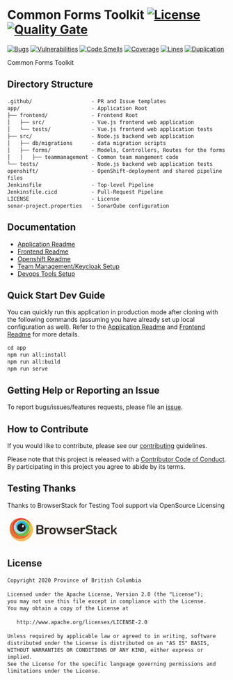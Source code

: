 
# Common Forms Toolkit  [![License](https://img.shields.io/badge/License-Apache%202.0-blue.svg)](LICENSE) [![Quality Gate](https://sonarqube-vmvfjv-tools.pathfinder.gov.bc.ca/api/badges/gate?key=common-forms-toolkit-master)](https://sonarqube-vmvfjv-tools.pathfinder.gov.bc.ca/dashboard?id=common-forms-toolkit-master)

[![Bugs](https://sonarqube-vmvfjv-tools.pathfinder.gov.bc.ca/api/badges/measure?key=common-forms-toolkit-master&metric=bugs)](https://sonarqube-vmvfjv-tools.pathfinder.gov.bc.ca/dashboard?id=common-forms-toolkit-master)
[![Vulnerabilities](https://sonarqube-vmvfjv-tools.pathfinder.gov.bc.ca/api/badges/measure?key=common-forms-toolkit-master&metric=vulnerabilities)](https://sonarqube-vmvfjv-tools.pathfinder.gov.bc.ca/dashboard?id=common-forms-toolkit-master)
[![Code Smells](https://sonarqube-vmvfjv-tools.pathfinder.gov.bc.ca/api/badges/measure?key=common-forms-toolkit-master&metric=code_smells)](https://sonarqube-vmvfjv-tools.pathfinder.gov.bc.ca/dashboard?id=common-forms-toolkit-master)
[![Coverage](https://sonarqube-vmvfjv-tools.pathfinder.gov.bc.ca/api/badges/measure?key=common-forms-toolkit-master&metric=coverage)](https://sonarqube-vmvfjv-tools.pathfinder.gov.bc.ca/dashboard?id=common-forms-toolkit-master)
[![Lines](https://sonarqube-vmvfjv-tools.pathfinder.gov.bc.ca/api/badges/measure?key=common-forms-toolkit-master&metric=lines)](https://sonarqube-vmvfjv-tools.pathfinder.gov.bc.ca/dashboard?id=common-forms-toolkit-master)
[![Duplication](https://sonarqube-vmvfjv-tools.pathfinder.gov.bc.ca/api/badges/measure?key=common-forms-toolkit-master&metric=duplicated_lines_density)](https://sonarqube-vmvfjv-tools.pathfinder.gov.bc.ca/dashboard?id=common-forms-toolkit-master)

Common Forms Toolkit

## Directory Structure

    .github/                   - PR and Issue templates
    app/                       - Application Root
    ├── frontend/              - Frontend Root
    │   ├── src/               - Vue.js frontend web application
    │   └── tests/             - Vue.js frontend web application tests
    ├── src/                   - Node.js backend web application
    │   ├── db/migrations      - data migration scripts 
    │   ├── forms/             - Models, Controllers, Routes for the forms
    │   │   ├── teammanagement - Common team mangement code
    └── tests/                 - Node.js backend web application tests
    openshift/                 - OpenShift-deployment and shared pipeline files
    Jenkinsfile                - Top-level Pipeline
    Jenkinsfile.cicd           - Pull-Request Pipeline
    LICENSE                    - License
    sonar-project.properties   - SonarQube configuration

## Documentation

* [Application Readme](app/README.md)
* [Frontend Readme](app/frontend/README.md)
* [Openshift Readme](openshift/README.md)
* [Team Management/Keycloak Setup](app/src/forms/teammanagement/README.md)
* [Devops Tools Setup](https://github.com/bcgov/nr-showcase-devops-tools)

## Quick Start Dev Guide

You can quickly run this application in production mode after cloning with the following commands (assuming you have already set up local configuration as well). Refer to the [Application Readme](app/README.md) and [Frontend Readme](app/frontend/README.md) for more details.

    cd app
    npm run all:install
    npm run all:build
    npm run serve

## Getting Help or Reporting an Issue

To report bugs/issues/features requests, please file an [issue](https://github.com/bcgov/common-forms-toolkit/issues).

## How to Contribute

If you would like to contribute, please see our [contributing](CONTRIBUTING.md) guidelines.

Please note that this project is released with a [Contributor Code of Conduct](CODE-OF-CONDUCT.md). By participating in this project you agree to abide by its terms.

## Testing Thanks

Thanks to BrowserStack for Testing Tool support via OpenSource Licensing

[![BrowserStack](browserstack-logo-white-small.png)](http://browserstack.com/)

## License

    Copyright 2020 Province of British Columbia

    Licensed under the Apache License, Version 2.0 (the "License");
    you may not use this file except in compliance with the License.
    You may obtain a copy of the License at

       http://www.apache.org/licenses/LICENSE-2.0

    Unless required by applicable law or agreed to in writing, software
    distributed under the License is distributed on an "AS IS" BASIS,
    WITHOUT WARRANTIES OR CONDITIONS OF ANY KIND, either express or implied.
    See the License for the specific language governing permissions and
    limitations under the License.
